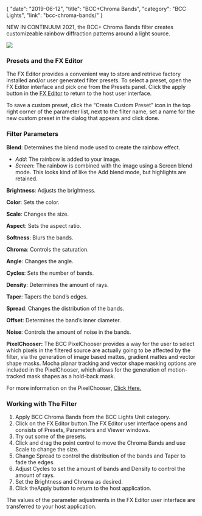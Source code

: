 {
"date": "2019-06-12",
"title": "BCC+Chroma Bands",
"category": "BCC Lights",
"link": "bcc-chroma-bands/"
}

 
NEW IN CONTINUUM 2021, the BCC+ Chroma Bands filter creates customizeable rainbow diffraction patterns around a light source. 


![](https://borisfx-com-res.cloudinary.com/image/upload//documentation/continuum/uploads/2020/10/Image_184.jpg)
### Presets and the FX Editor


The FX Editor provides a convenient way to store and retrieve factory installed and/or user generated filter presets. To select a preset, open the FX Editor interface and pick one from the Presets panel. Click the apply button in the [FX Editor](/documentation/continuum/bcc-fx-editor) to return to the host user interface. 


To save a custom preset, click the “Create Custom Preset” icon in the top right corner of the parameter list, next to the filter name, set a name for the new custom preset in the dialog that appears and click done. 


### Filter Parameters


**Blend**: Determines the blend mode used to create the rainbow effect.


* *Add*: The rainbow is added to your image.
* *Screen*: The rainbow is combined with the image using a Screen blend mode. This looks kind of like the Add blend mode, but highlights are retained.


**Brightness**: Adjusts the brightness.


**Color**: Sets the color.


**Scale**: Changes the size.


**Aspect**: Sets the aspect ratio.


**Softness**: Blurs the bands.


**Chroma**: Controls the saturation.


**Angle**: Changes the angle.


**Cycles**: Sets the number of bands.


**Density**: Determines the amount of rays.


**Taper**: Tapers the band’s edges.


**Spread**: Changes the distribution of the bands.


**Offset**: Determines the band’s inner diameter.


**Noise**: Controls the amount of noise in the bands.


**PixelChooser:**  The BCC PixelChooser provides a way for the user to select which pixels in the filtered source are actually going to be affected by the filter, via the generation of image based mattes, gradient mattes and vector shape masks. Mocha planar tracking and vector shape masking options are included in the PixelChooser, which allows for the generation of motion-tracked mask shapes as a hold-back mask. 


For more information on the PixelChooser, [Click Here.﻿](/documentation/continuum/)


### Working with The Filter


1. Apply BCC Chroma Bands from the BCC Lights Unit category.
2. Click on the FX Editor button.The FX Editor user interface opens and consists of Presets, Parameters and Viewer windows.
3. Try out some of the presets.
4. Click and drag the point control to move the Chroma Bands and use Scale to change the size.
5. Change Spread to control the distribution of the bands and Taper to fade the edges.
6. Adjust Cycles to set the amount of bands and Density to control the amount of rays.
7. Set the Brightness and Chroma as desired.
8. Click theApply button to return to the host application.


The values of the parameter adjustments in the FX Editor user interface are transferred to your host application.


